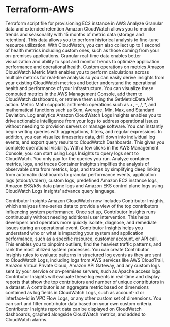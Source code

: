 # Terraform-AWS
Terraform script file for provisioning EC2 instance in AWS
Analyze
Granular data and extended retention
Amazon CloudWatch allows you to monitor trends and seasonality with 15 months of metric data (storage and retention). This data allows you to perform historical analysis to fine-tune resource utilization. With CloudWatch, you can also collect up to 1 second of health metrics including custom ones, such as those coming from your on-premises applications. Granular real-time data enables better visualization and ability to spot and monitor trends to optimize application performance and operational health.
Custom operations on metrics
Amazon CloudWatch Metric Math enables you to perform calculations across multiple metrics for real-time analysis so you can easily derive insights from your existing CloudWatch metrics and better understand the operational health and performance of your infrastructure. You can visualize these computed metrics in the AWS Management Console, add them to CloudWatch dashboards, or retrieve them using the GetMetricData API action. Metric Math supports arithmetic operations such as +, -, /, *, and mathematical functions such as Sum, Average, Min, Max, and Standard Deviation.
Log analytics
Amazon CloudWatch Logs Insights enables you to drive actionable intelligence from your logs to address operational issues without needing to provision servers or manage software. You can instantly begin writing queries with aggregations, filters, and regular expressions. In addition, you can visualize timeseries data, drill down into individual log events, and export query results to CloudWatch Dashboards. This gives you complete operational visibility. With a few clicks in the AWS Management Console, you can start using Logs Insights to query logs sent to CloudWatch. You only pay for the queries you run.
Analyze container metrics, logs, and traces
Container Insights simplifies the analysis of observable data from metrics, logs, and traces by simplifying deep linking from automatic dashboards to granular performance events, application logs (stdout/stderr), custom logs, predefined Amazon EC2 instance logs, Amazon EKS/k8s data plane logs and Amazon EKS control plane logs using CloudWatch Logs Insights’ advance query language.

Contributor Insights
Amazon CloudWatch now includes Contributor Insights, which analyzes time-series data to provide a view of the top contributors influencing system performance. Once set up, Contributor Insights runs continuously without needing additional user intervention. This helps developers and operators more quickly isolate, diagnose, and remediate issues during an operational event. Contributor Insights helps you understand who or what is impacting your system and application performance, such as a specific resource, customer account, or API call. This enables you to pinpoint outliers, find the heaviest traffic patterns, and rank the most utilized system processes. You can create Contributor Insights rules to evaluate patterns in structured log events as they are sent to CloudWatch Logs, including logs from AWS services like AWS CloudTrail, Amazon Virtual Private Cloud, Amazon API Gateway, and any custom logs sent by your service or on-premises servers, such as Apache access logs. Contributor Insights will evaluate these log events in real-time and display reports that show the top contributors and number of unique contributors in a dataset. A contributor is an aggregate metric based on dimensions contained as log fields in CloudWatch Logs, such as account-id or interface-id in VPC Flow Logs, or any other custom set of dimensions. You can sort and filter contributor data based on your own custom criteria. Contributor Insights report data can be displayed on CloudWatch dashboards, graphed alongside CloudWatch metrics, and added to CloudWatch alarms.
